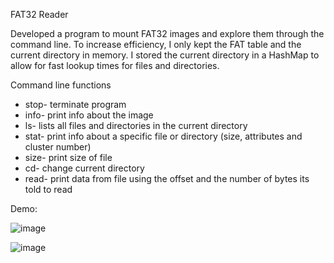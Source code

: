 FAT32 Reader

Developed a program to mount FAT32 images and explore them through the command line. To increase efficiency, I only kept the FAT table and the current directory in memory. I stored the current directory in a HashMap to allow for fast lookup times for files and directories.

Command line functions
* stop- terminate program
* info- print info about the image
* ls- lists all files and directories in the current directory
* stat- print info about a specific file or directory (size, attributes and cluster number)
* size- print size of file
* cd- change current directory
* read- print data from file using the offset and the number of bytes its told to read

Demo:

![image](https://github.com/yonistern2001/computerScience-projects/assets/98286222/b3986959-bae3-44d8-b45c-92a7b504fdbf)

![image](https://github.com/yonistern2001/computerScience-projects/assets/98286222/b8fd8e2b-6c3b-4583-94be-69ee096dab92)
